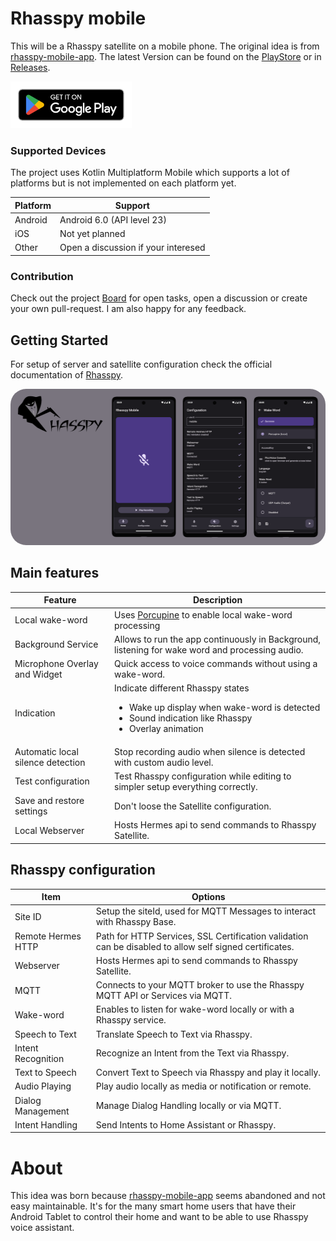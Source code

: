 # Rhasspy mobile

This will be a Rhasspy satellite on a mobile phone. The original idea is
from [rhasspy-mobile-app](https://github.com/razzo04/rhasspy-mobile-app). The latest Version can be found on the [PlayStore](https://play.google.com/store/apps/details?id=org.rhasspy.mobile.android) or in [Releases](https://github.com/Nailik/rhasspy_mobile/releases).

[<img src="documentation/images/google-play-badge.png" height="75">](https://play.google.com/store/apps/details?id=org.rhasspy.mobile.android)

### Supported Devices

The project uses Kotlin Multiplatform Mobile which supports a lot of platforms but is not implemented on each platform yet.

| Platform | Support                             |
|----------|-------------------------------------|
| Android  | Android 6.0 (API level 23)          |
| iOS      | Not yet planned                     |
| Other    | Open a discussion if your interesed |


### Contribution

Check out the project [Board](https://github.com/users/Nailik/projects/1) for open tasks, open a discussion or create your own pull-request. 
I am also happy for any feedback.

## Getting Started

For setup of server and satellite configuration check the official documentation
of [Rhasspy](https://rhasspy.readthedocs.io/en/latest/tutorials/#server-with-satellites).

<img src="documentation/images/header.png" height="250" style="border-radius:25px">

## Main features

| Feature                           | Description                                                                                                                                                        |
|-----------------------------------|--------------------------------------------------------------------------------------------------------------------------------------------------------------------|
| Local wake-word                   | Uses [Porcupine](https://picovoice.ai/platform/porcupine/) to enable local wake-word processing                                                                    |
| Background Service                | Allows to run the app continuously in Background, listening for wake word and processing audio.                                                                    |
| Microphone Overlay and Widget     | Quick access to voice commands without using a wake-word.                                                                                                          |
| Indication                        | Indicate different Rhasspy states<br/><ul><li>Wake up display when wake-word is detected</li><li>Sound indication like Rhasspy</li><li>Overlay animation</li></ul> |
| Automatic local silence detection | Stop recording audio when silence is detected with custom audio level.                                                                                             |
| Test configuration                | Test Rhasspy configuration while editing to simpler setup everything correctly.                                                                                    |
| Save and restore settings         | Don't loose the Satellite configuration.                                                                                                                           |
| Local Webserver                   | Hosts Hermes api to send commands to Rhasspy Satellite.                                                                                                            |

## Rhasspy configuration

| Item               | Options                                                                                                 |
|--------------------|---------------------------------------------------------------------------------------------------------|
| Site ID            | Setup the siteId, used for MQTT Messages to interact with Rhasspy Base.                                 |
| Remote Hermes HTTP | Path for HTTP Services, SSL Certification validation can be disabled to allow self signed certificates. |
| Webserver          | Hosts Hermes api to send commands to Rhasspy Satellite.                                                 |
| MQTT               | Connects to your MQTT broker to use the Rhasspy MQTT API or Services via MQTT.                          |
| Wake-word          | Enables to listen for wake-word locally or with a Rhasspy service.                                      |
| Speech to Text     | Translate Speech to Text via Rhasspy.                                                                   |
| Intent Recognition | Recognize an Intent from the Text via Rhasspy.                                                          |
| Text to Speech     | Convert Text to Speech via Rhasspy and play it locally.                                                 |
| Audio Playing      | Play audio locally as media or notification or remote.                                                  |
| Dialog Management  | Manage Dialog Handling locally or via MQTT.                                                             |
| Intent Handling    | Send Intents to Home Assistant or Rhasspy.                                                              |

# About

This idea was born because [rhasspy-mobile-app](https://github.com/razzo04/rhasspy-mobile-app) seems 
abandoned and not easy maintainable. It's for the many smart home users that have their Android Tablet 
to control their home and want to be able to use Rhasspy voice assistant.
